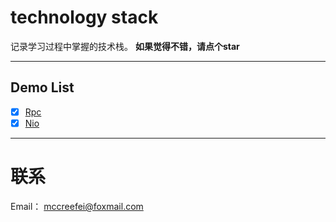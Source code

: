 # technology stack

记录学习过程中掌握的技术栈。
**如果觉得不错，请点个star**

-----

## Demo List

* [x] [Rpc](/rpc)
* [x] [Nio](/nio)

-----

# 联系
Email： mccreefei@foxmail.com